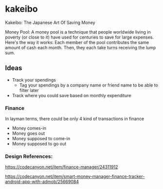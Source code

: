 # kakeibo

Kakeibo: The Japanese Art Of Saving Money


Money Pool: A money pool is a technique that people worldwide living in poverty (or close to it) have used for centuries to save for large expenses. Here's the way it works: Each member of the pool contributes the same amount of cash each month. Then, they each take turns receiving the lump sum.

## Ideas

- Track your spendings
  - Tag your spendings by a company name or friend name to be able to filter later
- Track where you could save based on monthly expenditure

### Finance

  In layman terms, there could be only 4 kind of transactions in finance
  
  - Money comes-in
  - Money goes out
  - Money supposed to come-in
  - Money supposed to go out
  
  
### Design References: 

https://codecanyon.net/item/finance-manager/24311912

https://codecanyon.net/item/smart-money-manager-finance-tracker-android-app-with-admob/25669084
